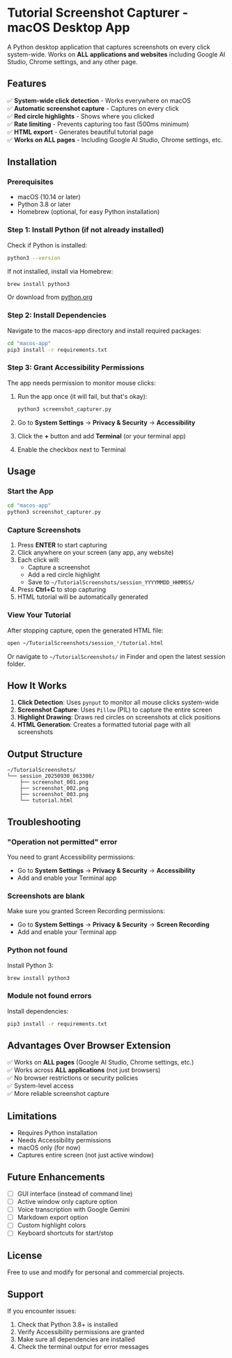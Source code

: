 # Tutorial Screenshot Capturer - macOS Desktop App

A Python desktop application that captures screenshots on every click system-wide. Works on **ALL applications and websites** including Google AI Studio, Chrome settings, and any other page.

## Features

✅ **System-wide click detection** - Works everywhere on macOS  
✅ **Automatic screenshot capture** - Captures on every click  
✅ **Red circle highlights** - Shows where you clicked  
✅ **Rate limiting** - Prevents capturing too fast (500ms minimum)  
✅ **HTML export** - Generates beautiful tutorial page  
✅ **Works on ALL pages** - Including Google AI Studio, Chrome settings, etc.  

## Installation

### Prerequisites

- macOS (10.14 or later)
- Python 3.8 or later
- Homebrew (optional, for easy Python installation)

### Step 1: Install Python (if not already installed)

Check if Python is installed:
```bash
python3 --version
```

If not installed, install via Homebrew:
```bash
brew install python3
```

Or download from [python.org](https://www.python.org/downloads/)

### Step 2: Install Dependencies

Navigate to the macos-app directory and install required packages:

```bash
cd "macos-app"
pip3 install -r requirements.txt
```

### Step 3: Grant Accessibility Permissions

The app needs permission to monitor mouse clicks:

1. Run the app once (it will fail, but that's okay):
   ```bash
   python3 screenshot_capturer.py
   ```

2. Go to **System Settings** → **Privacy & Security** → **Accessibility**

3. Click the **+** button and add **Terminal** (or your terminal app)

4. Enable the checkbox next to Terminal

## Usage

### Start the App

```bash
cd "macos-app"
python3 screenshot_capturer.py
```

### Capture Screenshots

1. Press **ENTER** to start capturing
2. Click anywhere on your screen (any app, any website)
3. Each click will:
   - Capture a screenshot
   - Add a red circle highlight
   - Save to `~/TutorialScreenshots/session_YYYYMMDD_HHMMSS/`
4. Press **Ctrl+C** to stop capturing
5. HTML tutorial will be automatically generated

### View Your Tutorial

After stopping capture, open the generated HTML file:

```bash
open ~/TutorialScreenshots/session_*/tutorial.html
```

Or navigate to `~/TutorialScreenshots/` in Finder and open the latest session folder.

## How It Works

1. **Click Detection**: Uses `pynput` to monitor all mouse clicks system-wide
2. **Screenshot Capture**: Uses `Pillow` (PIL) to capture the entire screen
3. **Highlight Drawing**: Draws red circles on screenshots at click positions
4. **HTML Generation**: Creates a formatted tutorial page with all screenshots

## Output Structure

```
~/TutorialScreenshots/
└── session_20250930_063300/
    ├── screenshot_001.png
    ├── screenshot_002.png
    ├── screenshot_003.png
    └── tutorial.html
```

## Troubleshooting

### "Operation not permitted" error

You need to grant Accessibility permissions:
- Go to **System Settings** → **Privacy & Security** → **Accessibility**
- Add and enable your Terminal app

### Screenshots are blank

Make sure you granted Screen Recording permissions:
- Go to **System Settings** → **Privacy & Security** → **Screen Recording**
- Add and enable your Terminal app

### Python not found

Install Python 3:
```bash
brew install python3
```

### Module not found errors

Install dependencies:
```bash
pip3 install -r requirements.txt
```

## Advantages Over Browser Extension

✅ Works on **ALL pages** (Google AI Studio, Chrome settings, etc.)  
✅ Works across **ALL applications** (not just browsers)  
✅ No browser restrictions or security policies  
✅ System-level access  
✅ More reliable screenshot capture  

## Limitations

- Requires Python installation
- Needs Accessibility permissions
- macOS only (for now)
- Captures entire screen (not just active window)

## Future Enhancements

- [ ] GUI interface (instead of command line)
- [ ] Active window only capture option
- [ ] Voice transcription with Google Gemini
- [ ] Markdown export option
- [ ] Custom highlight colors
- [ ] Keyboard shortcuts for start/stop

## License

Free to use and modify for personal and commercial projects.

## Support

If you encounter issues:
1. Check that Python 3.8+ is installed
2. Verify Accessibility permissions are granted
3. Make sure all dependencies are installed
4. Check the terminal output for error messages
